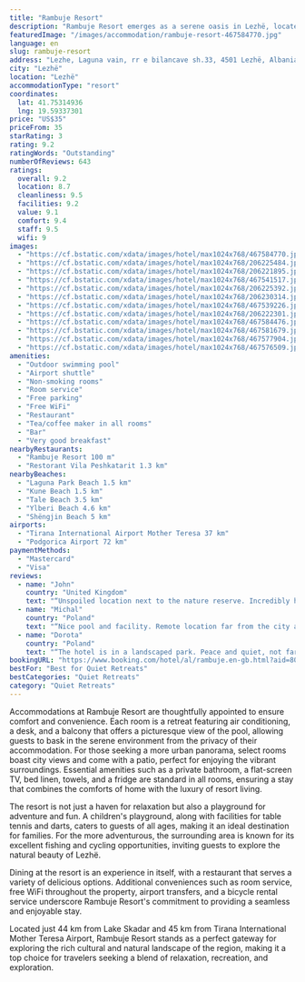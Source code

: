 ```yaml
---
title: "Rambuje Resort"
description: "Rambuje Resort emerges as a serene oasis in Lezhë, located a mere 43 km from the historic Rozafa Castle Shkodra."
featuredImage: "/images/accommodation/rambuje-resort-467584770.jpg"
language: en
slug: rambuje-resort
address: "Lezhe, Laguna vain, rr e bilancave sh.33, 4501 Lezhë, Albania"
city: "Lezhë"
location: "Lezhë"
accommodationType: "resort"
coordinates:
  lat: 41.75314936
  lng: 19.59337301
price: "US$35"
priceFrom: 35
starRating: 3
rating: 9.2
ratingWords: "Outstanding"
numberOfReviews: 643
ratings:
  overall: 9.2
  location: 8.7
  cleanliness: 9.5
  facilities: 9.2
  value: 9.1
  comfort: 9.4
  staff: 9.5
  wifi: 9
images:
  - "https://cf.bstatic.com/xdata/images/hotel/max1024x768/467584770.jpg?k=88cfec10a14f424f84c4c364a64f8efd53db62c064e0ca6a4a1a5448a47d28cb&o=&hp=1"
  - "https://cf.bstatic.com/xdata/images/hotel/max1024x768/206225484.jpg?k=a4c4d3512502fa452fc1933baa9c7a9eb12c342b78dd73d866c880b0684a7f74&o=&hp=1"
  - "https://cf.bstatic.com/xdata/images/hotel/max1024x768/206221895.jpg?k=6965c3d0aa6cbc907bb5ed4e7d5c9921370da5059d691e3d1162043580b3d302&o=&hp=1"
  - "https://cf.bstatic.com/xdata/images/hotel/max1024x768/467541517.jpg?k=6954037e1e59b105a3597e43d5acc1c24d40c89277bd4c84ebdf3a1245f3223a&o=&hp=1"
  - "https://cf.bstatic.com/xdata/images/hotel/max1024x768/206225392.jpg?k=21b23e3e08f527260a0545c2ff941ca259eeda98f7ecd50c71e3a54205aa6aa9&o=&hp=1"
  - "https://cf.bstatic.com/xdata/images/hotel/max1024x768/206230314.jpg?k=f292aef30f7f43df0bd86b20a109906840bd232b66109164e02270bda8249697&o=&hp=1"
  - "https://cf.bstatic.com/xdata/images/hotel/max1024x768/467539226.jpg?k=f76aaeca9beba0f9465f1f63e6a40d660b007c6485fc5999c6732b70c75a0d6c&o=&hp=1"
  - "https://cf.bstatic.com/xdata/images/hotel/max1024x768/206222301.jpg?k=2b4921f7818cc3ef323b752673fcc093f8782e609d9ad6de0f2341fd88bc1bf1&o=&hp=1"
  - "https://cf.bstatic.com/xdata/images/hotel/max1024x768/467584476.jpg?k=cf2541dfb14f352b59c1e634d1902a4e6f69f67d8ea2245bb1409640d705ec05&o=&hp=1"
  - "https://cf.bstatic.com/xdata/images/hotel/max1024x768/467581679.jpg?k=90217c696abba9190f32a1644ea33b646de3f8f8ccac90c21181186154efc3d0&o=&hp=1"
  - "https://cf.bstatic.com/xdata/images/hotel/max1024x768/467577904.jpg?k=7a93217d35db9129a9da36a57e528cf73e0c82e74cf9ceda89a92d8eff95c12c&o=&hp=1"
  - "https://cf.bstatic.com/xdata/images/hotel/max1024x768/467576509.jpg?k=9efd4c1ab781809568f65a3e5542ac2a40da7e61adba6ccc252d31ed02a0ce57&o=&hp=1"
amenities:
  - "Outdoor swimming pool"
  - "Airport shuttle"
  - "Non-smoking rooms"
  - "Room service"
  - "Free parking"
  - "Free WiFi"
  - "Restaurant"
  - "Tea/coffee maker in all rooms"
  - "Bar"
  - "Very good breakfast"
nearbyRestaurants:
  - "Rambuje Resort 100 m"
  - "Restorant Vila Peshkatarit 1.3 km"
nearbyBeaches:
  - "Laguna Park Beach 1.5 km"
  - "Kune Beach 1.5 km"
  - "Tale Beach 3.5 km"
  - "Ylberi Beach 4.6 km"
  - "Shëngjin Beach 5 km"
airports:
  - "Tirana International Airport Mother Teresa 37 km"
  - "Podgorica Airport 72 km"
paymentMethods:
  - "Mastercard"
  - "Visa"
reviews:
  - name: "John"
    country: "United Kingdom"
    text: "“Unspoiled location next to the nature reserve. Incredibly helpful staff and good food.”"
  - name: "Michal"
    country: "Poland"
    text: "“Nice pool and facility. Remote location far from the city and main roads. Good view on the mountains.”"
  - name: "Dorota"
    country: "Poland"
    text: "“The hotel is in a landscaped park. Peace and quiet, not far from a nice sandy beach, calm river in front of the hotel. Swimming pool at the hotel, possibility to rent kayaks and bicycles. Room was clean and cosy. Owner and staff very friendly...”"
bookingURL: "https://www.booking.com/hotel/al/rambuje.en-gb.html?aid=8035640"
bestFor: "Best for Quiet Retreats"
bestCategories: "Quiet Retreats"
category: "Quiet Retreats"
---
```


Accommodations at Rambuje Resort are thoughtfully appointed to ensure comfort and convenience. Each room is a retreat featuring air conditioning, a desk, and a balcony that offers a picturesque view of the pool, allowing guests to bask in the serene environment from the privacy of their accommodation. For those seeking a more urban panorama, select rooms boast city views and come with a patio, perfect for enjoying the vibrant surroundings. Essential amenities such as a private bathroom, a flat-screen TV, bed linen, towels, and a fridge are standard in all rooms, ensuring a stay that combines the comforts of home with the luxury of resort living.

The resort is not just a haven for relaxation but also a playground for adventure and fun. A children's playground, along with facilities for table tennis and darts, caters to guests of all ages, making it an ideal destination for families. For the more adventurous, the surrounding area is known for its excellent fishing and cycling opportunities, inviting guests to explore the natural beauty of Lezhë.

Dining at the resort is an experience in itself, with a restaurant that serves a variety of delicious options. Additional conveniences such as room service, free WiFi throughout the property, airport transfers, and a bicycle rental service underscore Rambuje Resort's commitment to providing a seamless and enjoyable stay.

Located just 44 km from Lake Skadar and 45 km from Tirana International Mother Teresa Airport, Rambuje Resort stands as a perfect gateway for exploring the rich cultural and natural landscape of the region, making it a top choice for travelers seeking a blend of relaxation, recreation, and exploration.